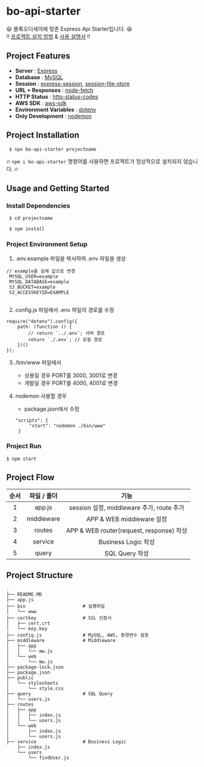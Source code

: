 # bo-api-starter

:smiley: 블록오디세이에 맞춘 Express Api Starter입니다. :smiley:  
:bangbang: [프로젝트 설치 방법](https://github.com/BlockOdyssey/bo-api-starter#project-installation, "project-installation") & [사용 설명서](https://github.com/BlockOdyssey/bo-api-starter#usage-and-getting-started, "usage") :bangbang:

## Project Features

-   **Server** : [Express](https://expressjs.com/, "expressjs")
-   **Database** : [MySQL](https://github.com/mysqljs/mysql#readme, "mysql")
-   **Session** : [express-session](https://github.com/expressjs/session#readme, "express-session"), [session-file-store](https://github.com/valery-barysok/session-file-store, "session-file-store")
-   **URL + Responses** : [node-fetch](https://github.com/node-fetch/node-fetch, "node-fetch")
-   **HTTP Status** : [http-status-codes](https://github.com/prettymuchbryce/http-status-codes#readme, "http-status-codes")
-   **AWS SDK** : [aws-sdk](https://github.com/aws/aws-sdk-js, "aws-sdk")
-   **Environment Variables** : [dotenv](https://github.com/motdotla/dotenv#readme, "dotenv")
-   **Only Development** : [nodemon](https://nodemon.io/, "nodemon")

## Project Installation

<pre><code> $ npx bo-api-starter projectname </code></pre>

:fire: `npm i bo-api-starter` 명령어를 사용하면 프로젝트가 정상적으로 설치되지 않습니다. :fire:

## Usage and Getting Started

### Install Dependencies

 <pre><code> $ cd projectname

 $ npm install 
</code></pre>

### Project Environment Setup

1. .env.example 파일을 복사하여 .env 파일을 생성
 <pre><code>// example을 실제 값으로 변경 
 MYSQL_USER=example   
 MYSQL_DATABASE=example
 S3_BUCKET=example
 S3_ACCESSKEYID=EXAMPLE
 </code></pre>

2. config.js 파일에서 .env 파일의 경로를 수정

<pre><code>require("dotenv").config({
    path: (function () {
        // return `../.env`; 서버 경로
        return `./.env`; // 로컬 경로
    })()
});
</code></pre>

3. /bin/www 파일에서

    - 상용일 경우 PORT를 3000, 3001로 변경
    - 개발일 경우 PORT를 4000, 4001로 변경

4. nodemon 사용할 경우

    - package.json에서 수정

    <pre><code>"scripts": {
        "start": "nodemon ./bin/www"
    }</code></pre>

### Project Run

 <pre><code>$ npm start </code></pre>

## Project Flow

| 순서 | 파일 / 폴더 |                   기능                    |
| :--: | :---------: | :---------------------------------------: |
|  1   |   app.js    | session 설정, middleware 추가, route 추가 |
|  2   | middleware  |         APP & WEB middleware 설정         |
|  3   |   routes    | APP & WEB router(request, response) 작성  |
|  4   |   service   |            Business Logic 작성            |
|  5   |    query    |              SQL Query 작성               |

## Project Structure

```
.
├── README.MD
├── app.js
├── bin                     # 실행파일
│   └── www
├── certkey                 # SSL 인증서
│   ├── cert.crt
│   └── key.key
├── config.js               # MySQL, AWS, 환경변수 설정
├── middleware              # Middleware
│   ├── app
│   │   └── mw.js
│   └── web
│       └── mw.js
├── package-lock.json
├── package.json
├── public
│   └── stylesheets
│       └── style.css
├── query                   # SQL Query
│   └── users.js
├── routes
│   ├── app
│   │   ├── index.js
│   │   └── users.js
│   └── web
│       ├── index.js
│       └── users.js
├── service                 # Business Logic
    ├── index.js
    └── users
        └── findUser.js

```
